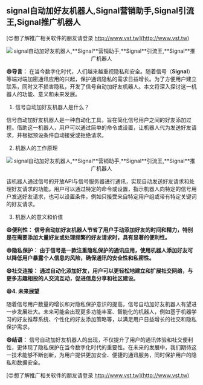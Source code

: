 ## **signal自动加好友机器人,**Signal**营销助手,**Signal**引流王,**Signal**推广机器人**

[😍想了解推广相关软件的朋友请登录 http://www.vst.tw](http://www.vst.tw)

 <center><img src="https://vst.tw/MP4/tuiguang/png/4.png" alt="signal自动加好友机器人,**Signal**营销助手,**Signal**引流王,**Signal**推广机器人"></center>

**😄导言：**
在当今数字化时代，人们越来越重视隐私和安全。随着信号（**Signal**）等端对端加密通讯应用的兴起，保护通讯隐私的需求日益增长。为了方便用户建立联系，同时又不损害隐私，开发了信号自动加好友机器人。本文将深入探讨这一机器人的功能、意义和未来发展。

1. 信号自动加好友机器人是什么？

信号自动加好友机器人是一种自动化工具，旨在简化信号用户之间的好友添加过程。借助这一机器人，用户可以通过简单的命令或设置，让机器人代为发送好友请求，并根据预设条件自动接受或拒绝请求。

2. 机器人的工作原理

 <center><img src="https://vst.tw/MP4/tuiguang/png/6.png" alt="signal自动加好友机器人,**Signal**营销助手,**Signal**引流王,**Signal**推广机器人"></center>

该机器人通过信号的开放API与信号服务器进行通讯，实现自动发送好友请求和处理好友请求的功能。用户可以通过特定的命令或设置，指示机器人向特定的信号用户发送好友请求，也可以设置条件，例如只接受来自特定用户组或带有特定关键词的好友请求。

3. 机器人的意义和价值

**😄便利性： 信号自动加好友机器人节省了用户手动添加好友的时间和精力，特别是在需要添加大量好友或处理频繁的好友请求时，具有显著的便利性。**

**😄隐私保护： 由于信号是一款注重隐私保护的通讯应用，使用机器人添加好友可以降低用户暴露个人信息的风险，确保通讯的安全性和私密性。**

**😄社交连接： 通过自动化添加好友，用户可以更轻松地建立和扩展社交网络，与更多志趣相投的人交流互动，促进信息分享和社区建设。**

**😄4. 未来展望**

随着信号用户数量的增长和对隐私保护意识的提高，信号自动加好友机器人有望进一步发展壮大。未来可能会出现更多功能丰富、智能化的机器人，例如基于机器学习的好友推荐系统、个性化的好友添加策略等，以满足用户日益增长的社交和隐私保护需求。

**😄结语：**
信号自动加好友机器人的出现，不仅提升了用户的通讯体验和社交便利性，更体现了隐私保护在当今数字化时代的重要性。在未来的发展中，我们期待这一技术能够不断创新，为用户提供更加安全、便捷的通讯服务，同时保护用户的隐私和数据安全。

[😍想了解推广相关软件的朋友请登录 http://www.vst.tw](http://www.vst.tw)



